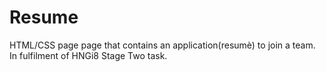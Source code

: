 # Resume

HTML/CSS page page that contains an application(resumè) to join a team. In fulfilment of HNGi8 Stage Two task.

